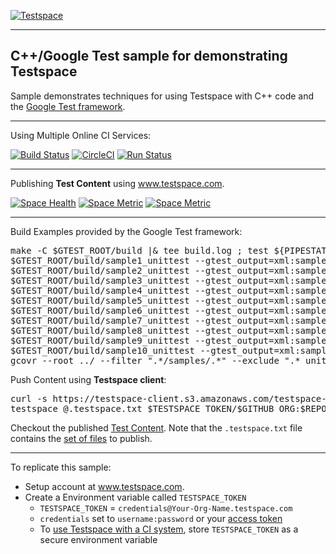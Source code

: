 [![Testspace](http://www.testspace.com/img/Testspace.png)](http://www.testspace.com)

***

## C++/Google Test sample for demonstrating Testspace

Sample demonstrates techniques for using Testspace with C++ code and the [Google Test framework](https://code.google.com/p/googletest).

***
Using Multiple Online CI Services:

[![Build Status](https://travis-ci.org/testspace-samples/cpp.googletest.svg?branch=master)](https://travis-ci.org/testspace-samples/cpp.googletest)
[![CircleCI](https://circleci.com/gh/testspace-samples/cpp.googletest.svg?style=svg)](https://circleci.com/gh/testspace-samples/cpp.googletest)
[![Run Status](https://api.shippable.com/projects/570008739d043da07b099664/badge?branch=master)](https://app.shippable.com/projects/570008739d043da07b099664)


***
Publishing **Test Content** using www.testspace.com.

[![Space Health](https://samples.testspace.com/projects/169/spaces/827/badge)](https://samples.testspace.com/projects/169/spaces/827 "Test Cases")
[![Space Metric](https://samples.testspace.com/projects/169/spaces/827/metrics/819/badge)](https://samples.testspace.com/spaces/827/schema/Code%20Coverage "Code Coverage (lines)")
[![Space Metric](https://samples.testspace.com/projects/169/spaces/827/metrics/817/badge)](https://samples.testspace.com/spaces/827/schema/Static%20Analysis "Static Analysis (issues)")

***

Build Examples provided by the Google Test framework:

<pre>
make -C $GTEST_ROOT/build |& tee build.log ; test ${PIPESTATUS[0]} -eq 0
$GTEST_ROOT/build/sample1_unittest --gtest_output=xml:sample1.xml
$GTEST_ROOT/build/sample2_unittest --gtest_output=xml:sample2.xml
$GTEST_ROOT/build/sample3_unittest --gtest_output=xml:sample3.xml
$GTEST_ROOT/build/sample4_unittest --gtest_output=xml:sample4.xml
$GTEST_ROOT/build/sample5_unittest --gtest_output=xml:sample5.xml
$GTEST_ROOT/build/sample6_unittest --gtest_output=xml:sample6.xml
$GTEST_ROOT/build/sample7_unittest --gtest_output=xml:sample7.xml
$GTEST_ROOT/build/sample8_unittest --gtest_output=xml:sample8.xml
$GTEST_ROOT/build/sample9_unittest --gtest_output=xml:sample9.xml
$GTEST_ROOT/build/sample10_unittest --gtest_output=xml:sample10.xml
gcovr --root ../ --filter ".*/samples/.*" --exclude ".*_unittest.*" -x -o coverage.xml
</pre>

Push Content using **Testspace client**: 

<pre>
curl -s https://testspace-client.s3.amazonaws.com/testspace-linux.tgz | sudo tar -zxvf- -C /usr/local/bin
testspace @.testspace.txt $TESTSPACE_TOKEN/$GITHUB_ORG:$REPO_NAME/$BRANCH_NAME#$BUILD_NUMBER
</pre> 

Checkout the published [Test Content](https://samples.testspace.com/projects/testspace-samples:cpp.googletest). Note that the `.testspace.txt` file contains the [set of files](http://help.testspace.com/how-to:publish-content#publishing-via-content-list-file) to publish. 

***

To replicate this sample: 
  - Setup account at www.testspace.com.
  - Create a Environment variable called `TESTSPACE_TOKEN`
     - `TESTSPACE_TOKEN` = `credentials@Your-Org-Name.testspace.com`
     - `credentials` set to `username:password` or your [access token](http://help.testspace.com/reference:client-reference#login-credentials)
     - To [use Testspace with a CI system](http://help.testspace.com/how-to:add-to-ci-workflow), store `TESTSPACE_TOKEN` as a secure environment variable
 